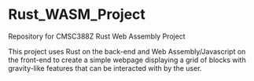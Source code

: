 # Rust_WASM_Project
Repository for CMSC388Z Rust Web Assembly Project

This project uses Rust on the back-end and Web Assembly/Javascript on the front-end to create a simple webpage displaying a grid of blocks with gravity-like features that can be interacted with by the user.
